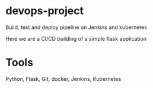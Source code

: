 # devops-project
Build, test and deploy pipeline on Jenkins and kubernetes

Here we are a CI/CD building of a simple flask application

# Tools
Python, Flask, Git, docker, Jenkins, Kubernetes
